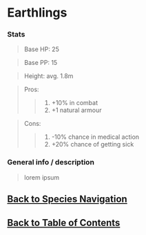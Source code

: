#   Earthlings

### Stats
>   Base HP:    25

>   Base PP:    15

>   Height:     avg. 1.8m

>   Pros:
>>1.    +10% in combat
>>2.    +1 natural armour

>   Cons:
>>1.    -10% chance in medical action
>>2.    +20% chance of getting sick

### General info / description
>   lorem ipsum

<!--End of the file-->
##  [Back to Species Navigation](SpeciesNavigation.md)
##  [Back to Table of Contents](../TableOfContents.md)